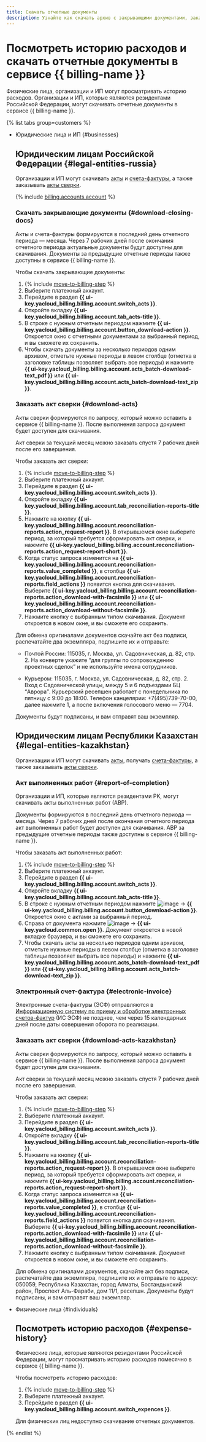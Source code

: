 ```yaml
---
title: Скачать отчетные документы
description: Узнайте как скачать архив с закрывающими документами, заказать акт сверки, акт выполненных работы и электронные счета-фактуры.
---
```


# Посмотреть историю расходов и скачать отчетные документы в сервисе {{ billing-name }}

Физические лица, организации и ИП могут просматривать историю расходов. Организации и ИП, которые являются резидентами Российской Федерации, могут скачивать отчетные документы в сервисе {{ billing-name }}.

{% list tabs group=customers %}

- Юридические лица и ИП {#businesses}

    ## Юридическим лицам Российской Федерации {#legal-entities-russia}

    Организации и ИП могут скачивать [акты](../concepts/act.md) и [счета-фактуры](../concepts/invoice.md), а также заказывать [акты сверки](../concepts/act.md#reconciliation-report).

    {% include [billing.accounts.account](../../_includes/billing/accountant-role.md) %}

    ### Скачать закрывающие документы {#download-closing-docs}

    Акты и счета-фактуры формируются в последний день отчетного периода — месяца. Через 7 рабочих дней после окончания отчетного периода актуальные документы будут доступны для скачивания. Документы за предыдущие отчетные периоды также доступны в сервисе {{ billing-name }}.

    Чтобы скачать закрывающие документы:

    1. {% include [move-to-billing-step](../_includes/move-to-billing-step.md) %}
    1. Выберите платежный аккаунт.
    1. Перейдите в раздел **{{ ui-key.yacloud_billing.billing.account.switch_acts }}**.
    1. Откройте вкладку **{{ ui-key.yacloud_billing.billing.account.tab_acts-title }}**.
    1. В строке с нужным отчетным периодом нажмите **{{ ui-key.yacloud_billing.billing.account.button_download-action }}**. Откроется окно с отчетными документами за выбранный период, и вы сможете их сохранить.
    1. Чтобы скачать документы за несколько периодов одним архивом, отметьте нужные периоды в левом столбце (отметка в заголовке таблицы позволяет выбрать все периоды) и нажмите **{{ ui-key.yacloud_billing.billing.account.acts_batch-download-text_pdf }}** или **{{ ui-key.yacloud_billing.billing.account.acts_batch-download-text_zip }}**. 

    ### Заказать акт сверки {#download-acts}

    Акты сверки формируются по запросу, который можно оставить в сервисе {{ billing-name }}. После выполнения запроса документ будет доступен для скачивания.

    Акт сверки за текущий месяц можно заказать спустя 7 рабочих дней после его завершения.

    Чтобы заказать акт сверки:

    1. {% include [move-to-billing-step](../_includes/move-to-billing-step.md) %}
    1. Выберите платежный аккаунт.
    1. Перейдите в раздел **{{ ui-key.yacloud_billing.billing.account.switch_acts }}**.
    1. Откройте вкладку **{{ ui-key.yacloud_billing.billing.account.tab_reconciliation-reports-title }}**.
    1. Нажмите на кнопку **{{ ui-key.yacloud_billing.billing.account.reconciliation-reports.action_request-report }}**. В открывшемся окне выберите период, за который требуется сформировать акт сверки, и нажмите **{{ ui-key.yacloud_billing.billing.account.reconciliation-reports.action_request-report-short }}**.
    1. Когда статус запроса изменится на **{{ ui-key.yacloud_billing.billing.account.reconciliation-reports.value_completed }}**, в столбце **{{ ui-key.yacloud_billing.billing.account.reconciliation-reports.field_actions }}** появится кнопка для скачивания. Выберите **{{ ui-key.yacloud_billing.billing.account.reconciliation-reports.action_download-with-facsimile }}** или **{{ ui-key.yacloud_billing.billing.account.reconciliation-reports.action_download-without-facsimile }}**.
    1. Нажмите кнопку с выбранным типом скачивания. Документ откроется в новом окне, и вы сможете его сохранить.

    Для обмена оригиналами документов скачайте акт без подписи, распечатайте два экземпляра, подпишите их и отправьте:

    * Почтой России: 115035, г. Москва, ул. Садовническая, д. 82, стр. 2.
          На конверте укажите <q>для группы по сопровождению проектных сделок</q> и не используйте имена сотрудников.
   
    * Курьером: 115035, г. Москва, ул. Садовническая, д. 82, стр. 2.
          Вход с Садовнической улицы, между 5 и 6 подъездами БЦ <q>Аврора</q>.
          Курьерский ресепшен работает с понедельника по пятницу с 9:00 до 18:00.
          Телефон канцелярии: +7(495)739-70-00, далее нажмите 1, а после включения голосового меню — 7704.

    Документы будут подписаны, и вам отправят ваш экземпляр.

    ## Юридическим лицам Республики Казахстан {#legal-entities-kazakhstan}

    Организации и ИП могут скачивать [акты](../concepts/act.md), получать [счета-фактуры](../concepts/invoice.md), а также заказывать [акты сверки](../concepts/act.md#reconciliation-report).

    ### Акт выполненных работ {#report-of-completion}

    Организации и ИП, которые являются резидентами РK, могут скачивать акты выполненных работ (АВР).

    Документы формируются в последний день отчетного периода — месяца. Через 7 рабочих дней после окончания отчетного периода акт выполненных работ будет доступен для скачивания. АВР за предыдущие отчетные периоды также доступны в сервисе {{ billing-name }}.

    Чтобы заказать акт выполненных работ:

    1. {% include [move-to-billing-step](../_includes/move-to-billing-step.md) %}
    1. Выберите платежный аккаунт.
    1. Перейдите в раздел **{{ ui-key.yacloud_billing.billing.account.switch_acts }}**.
    1. Откройте вкладку **{{ ui-key.yacloud_billing.billing.account.tab_acts-title }}**.
    1. В строке с нужным отчетным периодом нажмите ![image](../../_assets/console-icons/ellipsis.svg) → **{{ ui-key.yacloud_billing.billing.account.button_download-action }}**. Откроется окно с актами за выбранный период.
    1. Справа от документа нажмите ![image](../../_assets/console-icons/ellipsis.svg) → **{{ ui-key.yacloud.common.open }}**. Документ откроется в новой вкладке браузера, и вы сможете его сохранить.
    1. Чтобы скачать акты за несколько периодов одним архивом, отметьте нужные периоды в левом столбце (отметка в заголовке таблицы позволяет выбрать все периоды) и нажмите **{{ ui-key.yacloud_billing.billing.account.acts_batch-download-text_pdf }}** или **{{ ui-key.yacloud_billing.billing.account.acts_batch-download-text_zip }}**.

    ### Электронный счет-фактура {#electronic-invoice}

    Электронные счета-фактуры (ЭСФ) отправляются в [Информационную систему по приему и обработке электронных счетов-фактур](https://esf.gov.kz:8443/esf-web/login) (ИС ЭСФ) не позднее, чем через 15 календарных дней после даты совершения оборота по реализации.

    ### Заказать акт сверки {#download-acts-kazakhstan}

    Акты сверки формируются по запросу, который можно оставить в сервисе {{ billing-name }}. После выполнения запроса документ будет доступен для скачивания.

    Акт сверки за текущий месяц можно заказать спустя 7 рабочих дней после его завершения.

    Чтобы заказать акт сверки:

    1. {% include [move-to-billing-step](../_includes/move-to-billing-step.md) %}
    1. Выберите платежный аккаунт.
    1. Перейдите в раздел **{{ ui-key.yacloud_billing.billing.account.switch_acts }}**.
    1. Откройте вкладку **{{ ui-key.yacloud_billing.billing.account.tab_reconciliation-reports-title }}**.
    1. Нажмите на кнопку **{{ ui-key.yacloud_billing.billing.account.reconciliation-reports.action_request-report }}**. В открывшемся окне выберите период, за который требуется сформировать акт сверки, и нажмите **{{ ui-key.yacloud_billing.billing.account.reconciliation-reports.action_request-report-short }}**.
    1. Когда статус запроса изменится на **{{ ui-key.yacloud_billing.billing.account.reconciliation-reports.value_completed }}**, в столбце **{{ ui-key.yacloud_billing.billing.account.reconciliation-reports.field_actions }}** появится кнопка для скачивания. Выберите **{{ ui-key.yacloud_billing.billing.account.reconciliation-reports.action_download-with-facsimile }}** или **{{ ui-key.yacloud_billing.billing.account.reconciliation-reports.action_download-without-facsimile }}**.
    1. Нажмите кнопку с выбранным типом скачивания. Документ откроется в новом окне, и вы сможете его сохранить.
    
    Для обмена оригиналами документов, скачайте акт без подписи, распечатайте два экземпляра, подпишите их и отправьте по адресу: 050059, Республика Казахстан, город Алматы, Бостандыкский район, Проспект Аль-Фараби, дом 11/1, ресепшн. Документы будут подписаны, и вам отправят ваш экземпляр.

- Физические лица {#individuals}

  ## Посмотреть историю расходов {#expense-history}

  Физические лица, которые являются резидентами Российской Федерации, могут просматривать историю расходов помесячно в сервисе {{ billing-name }}.

  Чтобы посмотреть историю расходов:

    1. {% include [move-to-billing-step](../_includes/move-to-billing-step.md) %}
    1. Выберите платежный аккаунт.
    1. Перейдите в раздел **{{ ui-key.yacloud_billing.billing.account.switch_expences }}**.

  Для физических лиц недоступно скачивание отчетных документов.

{% endlist %}